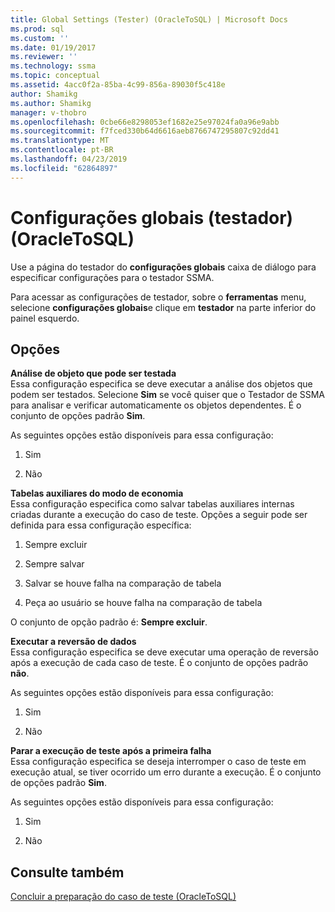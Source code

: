 ```yaml
---
title: Global Settings (Tester) (OracleToSQL) | Microsoft Docs
ms.prod: sql
ms.custom: ''
ms.date: 01/19/2017
ms.reviewer: ''
ms.technology: ssma
ms.topic: conceptual
ms.assetid: 4acc0f2a-85ba-4c99-856a-89030f5c418e
author: Shamikg
ms.author: Shamikg
manager: v-thobro
ms.openlocfilehash: 0cbe66e8298053ef1682e25e97024fa0a96e9abb
ms.sourcegitcommit: f7fced330b64d6616aeb8766747295807c92dd41
ms.translationtype: MT
ms.contentlocale: pt-BR
ms.lasthandoff: 04/23/2019
ms.locfileid: "62864897"
---
```

# <a name="global-settings-tester-oracletosql"></a>Configurações globais (testador) (OracleToSQL)
Use a página do testador do **configurações globais** caixa de diálogo para especificar configurações para o testador SSMA.  
  
Para acessar as configurações de testador, sobre o **ferramentas** menu, selecione **configurações globais**e clique em **testador** na parte inferior do painel esquerdo.  
  
## <a name="options"></a>Opções  
**Análise de objeto que pode ser testada**  
Essa configuração especifica se deve executar a análise dos objetos que podem ser testados. Selecione **Sim** se você quiser que o Testador de SSMA para analisar e verificar automaticamente os objetos dependentes. É o conjunto de opções padrão **Sim**.  
  
As seguintes opções estão disponíveis para essa configuração:  
  
1.  Sim  
  
2.  Não  
  
**Tabelas auxiliares do modo de economia**  
Essa configuração especifica como salvar tabelas auxiliares internas criadas durante a execução do caso de teste. Opções a seguir pode ser definida para essa configuração específica:  
  
1.  Sempre excluir  
  
2.  Sempre salvar  
  
3.  Salvar se houve falha na comparação de tabela  
  
4.  Peça ao usuário se houve falha na comparação de tabela  
  
O conjunto de opção padrão é: **Sempre excluir**.  
  
**Executar a reversão de dados**  
Essa configuração especifica se deve executar uma operação de reversão após a execução de cada caso de teste. É o conjunto de opções padrão **não**.  
  
As seguintes opções estão disponíveis para essa configuração:  
  
1.  Sim  
  
2.  Não  
  
**Parar a execução de teste após a primeira falha**  
Essa configuração especifica se deseja interromper o caso de teste em execução atual, se tiver ocorrido um erro durante a execução. É o conjunto de opções padrão **Sim**.  
  
As seguintes opções estão disponíveis para essa configuração:  
  
1.  Sim  
  
2.  Não  
  
## <a name="see-also"></a>Consulte também  
[Concluir a preparação do caso de teste &#40;OracleToSQL&#41;](../../ssma/oracle/finishing-test-case-preparation-oracletosql.md)  
  

